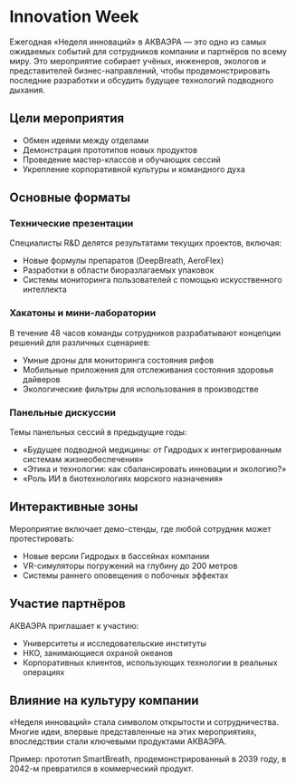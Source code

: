 # Innovation Week

Ежегодная «Неделя инноваций» в АКВАЭРА — это одно из самых ожидаемых событий для сотрудников компании и партнёров по всему миру. Это мероприятие собирает учёных, инженеров, экологов и представителей бизнес-направлений, чтобы продемонстрировать последние разработки и обсудить будущее технологий подводного дыхания.

## Цели мероприятия

- Обмен идеями между отделами
- Демонстрация прототипов новых продуктов
- Проведение мастер-классов и обучающих сессий
- Укрепление корпоративной культуры и командного духа

## Основные форматы

### Технические презентации

Специалисты R&D делятся результатами текущих проектов, включая:

- Новые формулы препаратов (DeepBreath, AeroFlex)
- Разработки в области биоразлагаемых упаковок
- Системы мониторинга пользователей с помощью искусственного интеллекта

### Хакатоны и мини-лаборатории

В течение 48 часов команды сотрудников разрабатывают концепции решений для различных сценариев:

- Умные дроны для мониторинга состояния рифов
- Мобильные приложения для отслеживания состояния здоровья дайверов
- Экологические фильтры для использования в производстве

### Панельные дискуссии

Темы панельных сессий в предыдущие годы:

- «Будущее подводной медицины: от Гидродых к интегрированным системам жизнеобеспечения»
- «Этика и технологии: как сбалансировать инновации и экологию?»
- «Роль ИИ в биотехнологиях морского назначения»

## Интерактивные зоны

Мероприятие включает демо-стенды, где любой сотрудник может протестировать:

- Новые версии Гидродых в бассейнах компании
- VR-симуляторы погружений на глубину до 200 метров
- Системы раннего оповещения о побочных эффектах

## Участие партнёров

АКВАЭРА приглашает к участию:

- Университеты и исследовательские институты
- НКО, занимающиеся охраной океанов
- Корпоративных клиентов, использующих технологии в реальных операциях

## Влияние на культуру компании

«Неделя инноваций» стала символом открытости и сотрудничества. Многие идеи, впервые представленные на этих мероприятиях, впоследствии стали ключевыми продуктами АКВАЭРА.

Пример: прототип SmartBreath, продемонстрированный в 2039 году, в 2042-м превратился в коммерческий продукт.
